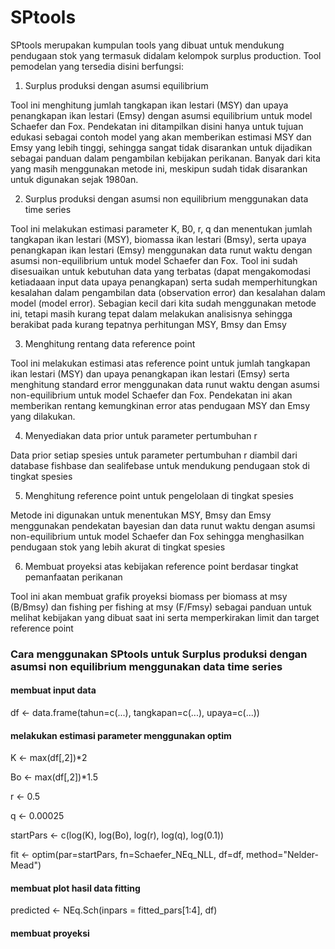 # SPtools

SPtools merupakan kumpulan tools yang dibuat untuk mendukung pendugaan stok yang termasuk didalam kelompok surplus production. Tool pemodelan yang tersedia disini berfungsi:

1. Surplus produksi dengan asumsi equilibrium

Tool ini menghitung jumlah tangkapan ikan lestari (MSY) dan upaya penangkapan ikan lestari (Emsy) dengan asumsi equilibrium untuk model Schaefer dan Fox. Pendekatan ini ditampilkan disini hanya untuk tujuan edukasi sebagai contoh model yang akan memberikan estimasi MSY dan Emsy yang lebih tinggi, sehingga sangat tidak disarankan untuk dijadikan sebagai panduan dalam pengambilan kebijakan perikanan. Banyak dari kita yang masih menggunakan metode ini, meskipun sudah tidak disarankan untuk digunakan sejak 1980an.

2. Surplus produksi dengan asumsi non equilibrium menggunakan data time series

Tool ini melakukan estimasi parameter K, B0, r, q dan menentukan jumlah tangkapan ikan lestari (MSY), biomassa ikan lestari (Bmsy), serta upaya penangkapan ikan lestari (Emsy) menggunakan data runut waktu dengan asumsi non-equilibrium untuk model Schaefer dan Fox. Tool ini sudah disesuaikan untuk kebutuhan data yang terbatas (dapat mengakomodasi ketiadaaan input data upaya penangkapan) serta sudah memperhitungkan kesalahan dalam pengambilan data (observation error) dan kesalahan dalam model (model error). Sebagian kecil dari kita sudah menggunakan metode ini, tetapi masih kurang tepat dalam melakukan analisisnya sehingga berakibat pada kurang tepatnya perhitungan MSY, Bmsy dan Emsy

3. Menghitung rentang data reference point

Tool ini melakukan estimasi atas reference point untuk jumlah tangkapan ikan lestari (MSY) dan upaya penangkapan ikan lestari (Emsy) serta menghitung standard error menggunakan data runut waktu dengan asumsi non-equilibrium untuk model Schaefer dan Fox. Pendekatan ini akan memberikan rentang kemungkinan error atas pendugaan MSY dan Emsy yang dilakukan.

4. Menyediakan data prior untuk parameter pertumbuhan r

Data prior setiap spesies untuk parameter pertumbuhan r diambil dari database fishbase dan sealifebase untuk mendukung pendugaan stok di tingkat spesies

5. Menghitung reference point untuk pengelolaan di tingkat spesies

Metode ini digunakan untuk menentukan MSY, Bmsy dan Emsy menggunakan pendekatan bayesian dan data runut waktu dengan asumsi non-equilibrium untuk model Schaefer dan Fox sehingga menghasilkan pendugaan stok yang lebih akurat di tingkat spesies

6. Membuat proyeksi atas kebijakan reference point berdasar tingkat pemanfaatan perikanan

Tool ini akan membuat grafik proyeksi biomass per biomass at msy (B/Bmsy) dan fishing per fishing at msy (F/Fmsy) sebagai panduan untuk melihat kebijakan yang dibuat saat ini serta memperkirakan limit dan target reference point


### Cara menggunakan SPtools untuk Surplus produksi dengan asumsi non equilibrium menggunakan data time series ####
#### membuat input data
df <- data.frame(tahun=c(...),
                 tangkapan=c(...),
                 upaya=c(...))

#### melakukan estimasi parameter menggunakan optim
K <- max(df[,2])*2

Bo <- max(df[,2])*1.5

r <- 0.5

q <- 0.00025

startPars <- c(log(K), log(Bo), log(r), log(q), log(0.1))

fit <- optim(par=startPars, 
             fn=Schaefer_NEq_NLL, 
             df=df, 
             method="Nelder-Mead")

#### membuat plot hasil data fitting
predicted <- NEq.Sch(inpars = fitted_pars[1:4], df)

#### membuat proyeksi
